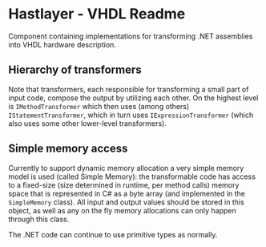 # Hastlayer - VHDL Readme



Component containing implementations for transforming .NET assemblies into VHDL hardware description.


## Hierarchy of transformers

Note that transformers, each responsible for transforming a small part of input code, compose the output by utilizing each other. On the highest level is `IMethodTransformer` which then uses (among others) `IStatementTransformer`, which in turn uses `IExpressionTransformer` (which also uses some other lower-level transformers).


## Simple memory access

Currently to support dynamic memory allocation a very simple memory model is used (called Simple Memory): the transformable code has access to a fixed-size (size determined in runtime, per method calls) memory space that is represented in C# as a byte array (and implemented in the `SimpleMemory` class). All input and output values should be stored in this object, as well as any on the fly memory allocations can only happen through this class.

The .NET code can continue to use primitive types as normally.